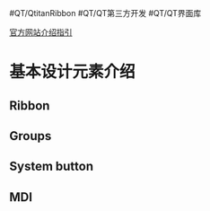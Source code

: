 #QT/QtitanRibbon #QT/QT第三方开发 #QT/QT界面库

[官方网站介绍指引](https://www.devmachines.com/qtitanribbon-features.html)
# 基本设计元素介绍
## Ribbon
## Groups
## System button
## MDI